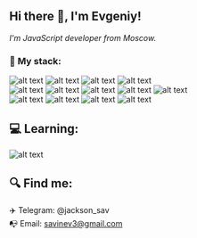 ## **Hi there 👋, I'm Evgeniy!**

*I'm JavaScript developer from Moscow.*

### :rocket: **My stack:**
![alt text](https://camo.githubusercontent.com/c21090ec76ab4bb2ea7130705e36bacf543439837a1f0de01f18d5fa22e6976b/68747470733a2f2f736869656c64732e696f2f62616467652f2d4a6176615f5363726970742d4637444631453f6c6f676f3d6a617661736372697074267374796c653d666f722d7468652d6261646765266c6f676f436f6c6f723d323232 "Logo JS") ![alt text](https://camo.githubusercontent.com/e8ce24ea70aee0aeca03842b90304dac5c0ee258d09413696a1b2e1ea68689b2/68747470733a2f2f736869656c64732e696f2f62616467652f2d52656163742d6639666266613f6c6f676f3d7265616374267374796c653d666f722d7468652d6261646765 "Logo React") ![alt text](https://camo.githubusercontent.com/77f93f1444529194bd098c279bbce1d75b19a23be3a117f238696222f48ccf00/68747470733a2f2f736869656c64732e696f2f62616467652f2d52656475782d3731304237373f6c6f676f3d7265647578267374796c653d666f722d7468652d6261646765 "Logo Redux") ![alt text](https://camo.githubusercontent.com/26af9a1dce4d62b69b8e41a0aab94d591e48b40f8c1ca808ad20a78b67492aa2/68747470733a2f2f736869656c64732e696f2f62616467652f2d4e6f64652d3333333f6c6f676f3d6e6f64652e6a73267374796c653d666f722d7468652d6261646765 "Logo Node.js")   
![alt text](https://camo.githubusercontent.com/1d7631b69911551529998c4ff1ab62c4b609a7df5e81f48236f51d7ca839c3fe/68747470733a2f2f736869656c64732e696f2f62616467652f2d4769744875622d3333333f6c6f676f3d476974487562267374796c653d666f722d7468652d6261646765 "Logo GitHub") ![alt text](https://camo.githubusercontent.com/6b4bb88a455b826af507d347ac197ddf2b15f557e76791a2d0e1b00450e0476b/68747470733a2f2f736869656c64732e696f2f62616467652f2d4769742d6630656665373f6c6f676f3d676974267374796c653d666f722d7468652d6261646765 "Git") ![alt text](https://camo.githubusercontent.com/7e4bf3a6d698975211e2fb6814dbd0177f0fe78409e6111dbd4c6d24c1a9efbc/68747470733a2f2f736869656c64732e696f2f62616467652f2d435353332d3135373242363f6c6f676f3d63737333267374796c653d666f722d7468652d6261646765266c6f676f436f6c6f723d666666 "Logo CSS") ![alt text](https://camo.githubusercontent.com/42176a4268ae067a82f447803f75ab67002900b564e13a8bda1154c83101c6d9/68747470733a2f2f736869656c64732e696f2f62616467652f2d48544d4c352d4533344632363f6c6f676f3d68746d6c35267374796c653d666f722d7468652d6261646765266c6f676f436f6c6f723d666666 "Logo HTML")
![alt text](https://camo.githubusercontent.com/dcead5e47ae46cb97b1ee964e4a5d0871615e088daa628848645e841bf0ef5cd/68747470733a2f2f696d672e736869656c64732e696f2f62616467652f2d4865726f6b752d3433313439303f6c6f676f3d6865726f6b75267374796c653d666f722d7468652d6261646765 "Logo Heroku")   
![alt text](https://camo.githubusercontent.com/506796809edd8508f97baf63c92e96a8c7693938cc68359b9f6679bd94710374/68747470733a2f2f696d672e736869656c64732e696f2f62616467652f2d426f6f7473747261702d6639666266613f6c6f676f3d626f6f747374726170267374796c653d666f722d7468652d6261646765 "Logo Bootstrap") ![alt text](https://camo.githubusercontent.com/a9584fd6994eb5883293d12b60c579c854fd2bf12da4d7c6d70aed22804bf6fa/68747470733a2f2f696d672e736869656c64732e696f2f62616467652f2d506f737467726553514c2d6639666266613f6c6f676f3d506f737467726553514c267374796c653d666f722d7468652d6261646765 "Logo PostgresQL") ![alt text](https://camo.githubusercontent.com/db26d293a4e61a4f36dfa5058dfadfd106382273efa11b2f0c2d629fb9d1492e/68747470733a2f2f696d672e736869656c64732e696f2f62616467652f2d457870726573732e6a732d3333333f6c6f676f3d65787072657373267374796c653d666f722d7468652d6261646765 "Logo Express.js")
![alt text](https://camo.githubusercontent.com/a18e8fa4459c52ef23a281805bf9b22c7cd5bb8b307167205187324bb050c99c/68747470733a2f2f696d672e736869656c64732e696f2f62616467652f2d53657175656c697a652d6639666266613f6c6f676f3d53657175656c697a65267374796c653d666f722d7468652d6261646765 "Logo Sequelize")

## :computer: **Learning:**
![alt text](https://camo.githubusercontent.com/71f37bc15a0e1a5bbe10582ae88edacbfdc7e611ac87076c42aee06557fe89e9/68747470733a2f2f696d672e736869656c64732e696f2f62616467652f2d547970655363726970742d6639666266613f6c6f676f3d54797065536372697074267374796c653d666f722d7468652d6261646765 "Logo TypeScript")
## :mag: **Find me:**
:airplane: Telegram: @jackson_sav   
:mailbox_with_no_mail: Email: savinev3@gmail.com
